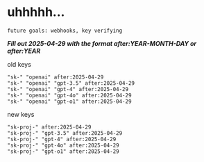 # uhhhhh...

`future goals: webhooks, key verifying`



***Fill out 2025-04-29 with the format after:YEAR-MONTH-DAY or after:YEAR***

old keys
```
"sk-" "openai" after:2025-04-29
"sk-" "openai" "gpt-3.5" after:2025-04-29
"sk-" "openai" "gpt-4" after:2025-04-29
"sk-" "openai" "gpt-4o" after:2025-04-29
"sk-" "openai" "gpt-o1" after:2025-04-29
```

new keys
```
"sk-proj-" after:2025-04-29
"sk-proj-" "gpt-3.5" after:2025-04-29
"sk-proj-" "gpt-4" after:2025-04-29
"sk-proj-" "gpt-4o" after:2025-04-29
"sk-proj-" "gpt-o1" after:2025-04-29
```

